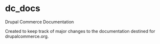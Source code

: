 dc_docs
=======

Drupal Commerce Documentation

Created to keep track of major changes to the documentation destined for drupalcommerce.org.